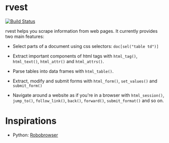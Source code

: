 # rvest

[![Build Status](https://travis-ci.org/hadley/rvest.png?branch=master)](https://travis-ci.org/hadley/rvest)

rvest helps you scrape information from web pages. It currently provides two main features:

* Select parts of a document using css selectors: `doc[sel("table td")]`

* Extract important components of html tags with `html_tag()`, `html_text()`,
  `html_attr()` and `html_attrs()`.

* Parse tables into data frames with `html_table()`.

* Extract, modify and submit forms with `html_form()`, `set_values()` and
  `submit_form()`

* Navigate around a website as if you're in a browser with `html_session()`,
  `jump_to()`, `follow_link()`, `back()`, `forward()`, `submit_format()` and
  so on.

# Inspirations

* Python: [Robobrowser](http://robobrowser.readthedocs.org/en/latest/readme.html)
